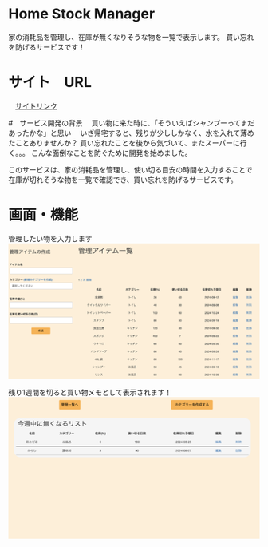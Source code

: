 # Home Stock Manager
  家の消耗品を管理し、在庫が無くなりそうな物を一覧で表示します。
  買い忘れを防げるサービスです！

# サイト　URL
　[サイトリンク](https://homestockmanager.onrender.com/)

#　サービス開発の背景
　買い物に来た時に、「そういえばシャンプーってまだあったかな」と思い
　いざ帰宅すると、残りが少ししかなく、水を入れて薄めたことありませんか？
  買い忘れたことを後から気づいて、またスーパーに行く。。。
  こんな面倒なことを防ぐために開発を始めました。

  このサービスは、家の消耗品を管理し、使い切る目安の時間を入力することで
  在庫が切れそうな物を一覧で確認でき、買い忘れを防げるサービスです。

# 画面・機能
  管理したい物を入力します
　![item index page](./app/assets/images/item_index.png)

  残り1週間を切ると買い物メモとして表示されます！
  ![item limit memo](./app/assets/images/home.png)
